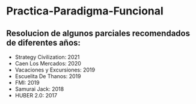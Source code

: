 # Practica-Paradigma-Funcional

 ## Resolucion de algunos parciales recomendados de diferentes años:
 
- Strategy Civilization: 2021 
- Caen Los Mercados: 2020
- Vacaciones y Excursiones: 2019
- Escuelita De Thanos: 2019
- FMI: 2019
- Samurai Jack: 2018
- HUBER 2.0: 2017

